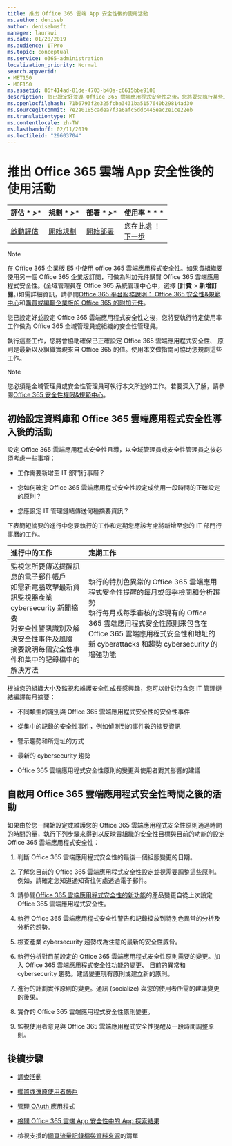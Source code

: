 ```yaml
---
title: 推出 Office 365 雲端 App 安全性後的使用活動
ms.author: deniseb
author: denisebmsft
manager: laurawi
ms.date: 01/28/2019
ms.audience: ITPro
ms.topic: conceptual
ms.service: o365-administration
localization_priority: Normal
search.appverid:
- MET150
- MOE150
ms.assetid: 86f414ad-81de-4703-b40a-c6615bbe9108
description: 您已設定好並導 Office 365 雲端應用程式安全性之後，您將要先執行某些工作，請確定您的設定正確且您準備就緒定期檢閱 （英文）。
ms.openlocfilehash: 71b6793f2e325fcba3431ba5157640b29814ad30
ms.sourcegitcommit: 7e2a0185cadea7f3a6afc5ddc445eac2e1ce22eb
ms.translationtype: MT
ms.contentlocale: zh-TW
ms.lasthandoff: 02/11/2019
ms.locfileid: "29603704"
---
```

# <a name="utilization-activities-after-rolling-out-office-365-cloud-app-security"></a>推出 Office 365 雲端 App 安全性後的使用活動
  
|評估 * *\>**|規劃 * *\>**|部署 * *\>**|使用率 * * *|
|:-----|:-----|:-----|:-----|
|[啟動評估](office-365-cas-overview.md) <br/> |[開始規劃](get-ready-for-office-365-cas.md) <br/> |[開始部署](turn-on-office-365-cas.md) <br/> |您在此處 ！  <br/> [下一步](review-office-365-cas-alerts.md) <br/> |
   
> [!NOTE]
> 在 Office 365 企業版 E5 中使用 office 365 雲端應用程式安全性。如果貴組織要使用另一個 Office 365 企業版訂閱，可做為附加元件購買 Office 365 雲端應用程式安全性。(全域管理員在 Office 365 系統管理中心中，選擇 [**計費** \> **新增訂閱**。)如需詳細資訊，請參閱[Office 365 平台服務說明： Office 365 安全性&amp;規範中心](https://docs.microsoft.com/office365/servicedescriptions/office-365-platform-service-description/office-365-securitycompliance-center)和[購買或編輯企業版的 Office 365 的附加元件](https://support.office.com/article/4e7b57d6-b93b-457d-aecd-0ea58bff07a6)。 
  
您已設定好並設定 Office 365 雲端應用程式安全性之後，您將要執行特定使用率工作做為 Office 365 全域管理員或組織的安全性管理員。 

執行這些工作，您將會協助確保已正確設定 Office 365 雲端應用程式安全性、 原則是最新以及組織實現來自 Office 365 的值。使用本文做指南可協助您規劃這些工作。
  
> [!NOTE]
> 您必須是全域管理員或安全性管理員可執行本文所述的工作。若要深入了解，請參閱[Office 365 安全性權限&amp;規範中心](permissions-in-the-security-and-compliance-center.md)。 
    
## <a name="activities-after-the-initial-configuration-and-rollout-of-office-365-cloud-app-security"></a>初始設定資料庫和 Office 365 雲端應用程式安全性導入後的活動

設定 Office 365 雲端應用程式安全性且導，以全域管理員或安全性管理員之後必須考慮一些事項：
  
- 工作需要新增至 IT 部門行事曆？
    
- 您如何確定 Office 365 雲端應用程式安全性設定成使用一段時間的正確設定的原則？
    
- 您應設定 IT 管理鏈結傳送何種摘要資訊？
    
下表簡短摘要的進行中您要執行的工作和定期您應該考慮將新增至您的 IT 部門行事曆的工作。
  
|**進行中的工作**|**定期工作**|
|:-----|:-----|
| 監視您所要傳送提醒訊息的電子郵件帳戶  <br/>  如需新電腦攻擊最新資訊監視器產業 cybersecurity 新聞摘要  <br/>  對安全性警訊識別及解決安全性事件及風險  <br/>  摘要說明每個安全性事件和集中的記錄檔中的解決方法  <br/> | 執行的特別色異常的 Office 365 雲端應用程式安全性提醒的每月或每季檢閱和分析趨勢  <br/>  執行每月或每季審核的您現有的 Office 365 雲端應用程式安全性原則来包含在 Office 365 雲端應用程式安全性和地址的新 cyberattacks 和趨勢 cybersecurity 的增強功能  <br/> |
   
根據您的組織大小及監視和維護安全性成長感興趣，您可以針對包含您 IT 管理鏈結編譯每月摘要：
  
- 不同類型的識別與 Office 365 雲端應用程式安全性的安全性事件
    
- 從集中的記錄的安全性事件，例如偵測到的事件數的摘要資訊
    
- 警示趨勢和所定址的方式
    
- 最新的 cybersecurity 趨勢
    
- Office 365 雲端應用程式安全性原則的變更與使用者對其影響的建議
    
## <a name="activities-after-time-has-passed-since-rolling-out-office-365-cloud-app-security"></a>自啟用 Office 365 雲端應用程式安全性時間之後的活動

如果由於您一開始設定或維護您的 Office 365 雲端應用程式安全性原則通過時間的時間的量，執行下列步驟來得到以反映貴組織的安全性目標與目前的功能的設定Office 365 雲端應用程式安全性：
  
1. 判斷 Office 365 雲端應用程式安全性的最後一個組態變更的日期。
    
2. 了解您目前的 Office 365 雲端應用程式安全性設定並視需要調整這些原則。例如，請確定您知道通知寄往何處透過電子郵件。
    
3. 請參閱[Office 365 雲端應用程式安全性的新功能](new-in-office-365-cas.md)的產品變更自從上次設定 Office 365 雲端應用程式安全性。 
    
4. 執行 Office 365 雲端應用程式安全性警告和記錄檔放到特別色異常的分析及分析的趨勢。
    
5. 檢查產業 cybersecurity 趨勢成為注意的最新的安全性威脅。
    
6. 執行分析對目前設定的 Office 365 雲端應用程式安全性原則需要的變更。加入 Office 365 雲端應用程式安全性功能的變更、 目前的異常和 cybersecurity 趨勢。建議變更現有原則或建立新的原則。
    
7. 進行的計劃實作原則的變更。通訊 (socialize) 與您的使用者所需的建議變更的後果。
    
8. 實作的 Office 365 雲端應用程式安全性原則變更。
    
9. 監視使用者意見與 Office 365 雲端應用程式安全性提醒及一段時間調整原則。
    
## <a name="next-steps"></a>後續步驟

- [調查活動](investigate-an-activity-in-office-365-cas.md)
    
- [擱置或還原使用者帳戶](suspend-or-restore-an-account-in-ocas.md)
    
- [管理 OAuth 應用程式](manage-app-permissions-in-ocas.md)
    
- [檢閱 Office 365 雲端 App 安全性中的 App 探索結果](review-app-discovery-findings-in-ocas.md)
    
- 檢視支援的[網頁流量記錄檔與資料來源](web-traffic-logs-and-data-sources-for-ocas.md)的清單
    

